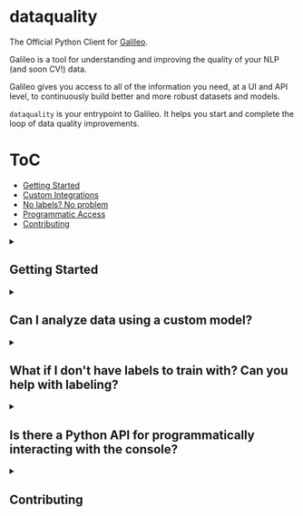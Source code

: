 # dataquality

The Official Python Client for [Galileo](https://rungalileo.io).

Galileo is a tool for understanding and improving the quality of your NLP (and soon CV!) data.

Galileo gives you access to all of the information you need, at a UI and API level, to continuously build better and more robust datasets and models.

`dataquality` is your entrypoint to Galileo. It helps you start and complete the loop of data quality improvements.

# ToC
* [Getting Started](#getting-started)
* [Custom Integrations](#can-i-analyze-data-using-a-custom-model)
* [No labels? No problem](#what-if-i-dont-have-labels-to-train-with-can-you-help-with-labeling)
* [Programmatic Access](#is-there-a-python-api-for-programmatically-interacting-with-the-console)
* [Contributing](#contributing)


<details>
<summary><h2>Getting Started</h2></summary>

Install the package.
```sh
pip install dataquality
```

Create an account at [Galileo](https://console.cloud.rungalileo.io/sign-up)

Grab your [token](https://console.cloud.rungalileo.io/get-token)

Get your dataset and analyze it with `dq.auto`
(You will be prompted for your token here)
```python
import dataquality as dq

dq.auto(
    train_data="/path/to/train.csv",
    val_data="/path/to/val.csv",
    test_data="/path/to/test.csv",
    project_name="my_first_project",
    run_name="my_first_run",
)
```

☕️ Wait for Galileo to train your model and analyze the results.  
✨ A link to your run will be provided automatically

#### Pro tip: Set your token programmatically for automated workflows
By setting the token, you'll never be prompted to log in
```python
import dataquality as dq

dq.config.token = 'MY-TOKEN'
```
For long-lived flows like CI/CD, see our docs on [environment variables](https://rungalileo.gitbook.io/galileo/python-library-api/environment-variables)

<details>
<summary><h3>What kinds of datasets can I analyze?</h3></summary>

Currently, you can analyze **Text Classification** and **NER**

If you want support for other kinds, [reach out!](https://github.com/rungalileo/dataquality/issues/new?assignees=ben-epstein&labels=enhancement&template=feature.md&title=%5BFEATURE%5D)
</details>

<details>
<summary><h3>Can I use auto with other data forms?</h3></summary>

`auto` params `train_data`, `val_data`, and `test_data` can also take as input pandas dataframes and huggingface dataframes!
</details>

<details>
<summary><h3>What if all my data is in huggingface?</h3></summary>

Use the `hf_data` param to point to a dataset in huggingface
```python
import dataquality as dq

dq.auto(hf_data="rungalileo/emotion")
```
</details>

<details>
<summary><h3>Anything else? Can I learn more?</h3></summary>

Run `help(dq.auto)` for more information on usage<br>
Check out our [docs](https://rungalileo.gitbook.io/galileo/getting-started/add-your-data-to-galileo/dq-auto) for the inspiration behind this methodology.
</details>
</details>


<details>
<summary><h2>Can I analyze data using a custom model?</h2></summary>

Yes! Check out our [full documentation](https://rungalileo.gitbook.io/galileo/getting-started/byom-bring-your-own-model) and [example notebooks](https://rungalileo.gitbook.io/galileo/example-notebooks) on how to integrate your own model with Galileo
</details>


<details>
<summary><h2>What if I don't have labels to train with? Can you help with labeling?</h2></summary>

We have an [app for that](https://github.com/rungalileo/bulk-labeling/)! Currently text classification only, but [reach out](https://github.com/rungalileo/bulk-labeling/issues/new?assignee=ben-epstein) if you want a new modality!<br>

This is currently in development, and not an official part of the Galileo product, but rather an open source tool for the community.

We've built a bulk-labeling tool (and hosted it on streamlit) to help you generate labels quickly using semantic embeddings and text search.

For more info on how it works and how to use it, check out the [open source repo](https://github.com/rungalileo/bulk-labeling/).
</details>


<details>
<summary><h2>Is there a Python API for programmatically interacting with the console?</h2></summary>

Yes! See our docs on [`dq.metrics`](https://rungalileo.gitbook.io/galileo/python-library-api/dq.metrics) to access things like overall metrics, your analyzed dataframe, and even your embeddings.
</details>

<details>
<summary><h2>Contributing</h2></summary>

Read our [contributing doc](./CONTRIBUTING.md)!

